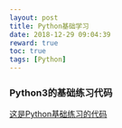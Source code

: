 ```yaml
---
layout: post
title: Python基础学习
date: 2018-12-29 09:04:39
reward: true
toc: true
tags: [Python]
---
```

### Python3的基础练习代码

[这是Python基础练习的代码](https://github.com/MarkPythonWorld/MarkPython)
